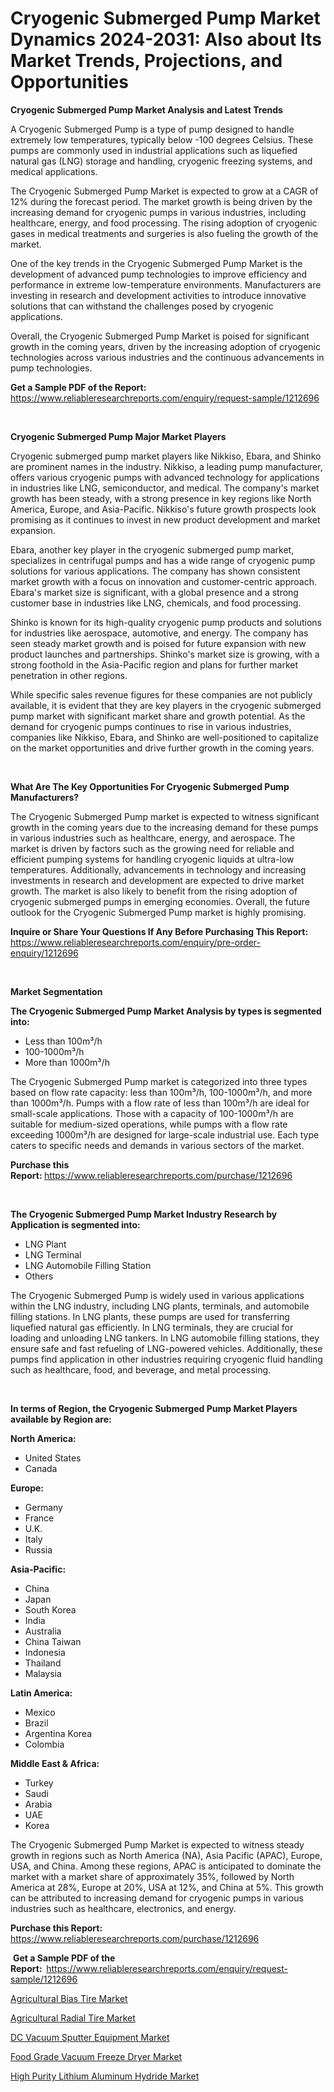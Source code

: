 <p><h1>Cryogenic Submerged Pump Market Dynamics 2024-2031: Also about Its Market Trends, Projections, and Opportunities</h1></p><p><strong>Cryogenic Submerged Pump Market Analysis and Latest Trends</strong></p>
<p><p>A Cryogenic Submerged Pump is a type of pump designed to handle extremely low temperatures, typically below -100 degrees Celsius. These pumps are commonly used in industrial applications such as liquefied natural gas (LNG) storage and handling, cryogenic freezing systems, and medical applications.</p><p>The Cryogenic Submerged Pump Market is expected to grow at a CAGR of 12% during the forecast period. The market growth is being driven by the increasing demand for cryogenic pumps in various industries, including healthcare, energy, and food processing. The rising adoption of cryogenic gases in medical treatments and surgeries is also fueling the growth of the market.</p><p>One of the key trends in the Cryogenic Submerged Pump Market is the development of advanced pump technologies to improve efficiency and performance in extreme low-temperature environments. Manufacturers are investing in research and development activities to introduce innovative solutions that can withstand the challenges posed by cryogenic applications.</p><p>Overall, the Cryogenic Submerged Pump Market is poised for significant growth in the coming years, driven by the increasing adoption of cryogenic technologies across various industries and the continuous advancements in pump technologies.</p></p>
<p><strong>Get a Sample PDF of the Report:&nbsp;</strong> <a href="https://www.reliableresearchreports.com/enquiry/request-sample/1212696">https://www.reliableresearchreports.com/enquiry/request-sample/1212696</a></p>
<p>&nbsp;</p>
<p><strong>Cryogenic Submerged Pump Major Market Players</strong></p>
<p><p>Cryogenic submerged pump market players like Nikkiso, Ebara, and Shinko are prominent names in the industry. Nikkiso, a leading pump manufacturer, offers various cryogenic pumps with advanced technology for applications in industries like LNG, semiconductor, and medical. The company's market growth has been steady, with a strong presence in key regions like North America, Europe, and Asia-Pacific. Nikkiso's future growth prospects look promising as it continues to invest in new product development and market expansion.</p><p>Ebara, another key player in the cryogenic submerged pump market, specializes in centrifugal pumps and has a wide range of cryogenic pump solutions for various applications. The company has shown consistent market growth with a focus on innovation and customer-centric approach. Ebara's market size is significant, with a global presence and a strong customer base in industries like LNG, chemicals, and food processing.</p><p>Shinko is known for its high-quality cryogenic pump products and solutions for industries like aerospace, automotive, and energy. The company has seen steady market growth and is poised for future expansion with new product launches and partnerships. Shinko's market size is growing, with a strong foothold in the Asia-Pacific region and plans for further market penetration in other regions.</p><p>While specific sales revenue figures for these companies are not publicly available, it is evident that they are key players in the cryogenic submerged pump market with significant market share and growth potential. As the demand for cryogenic pumps continues to rise in various industries, companies like Nikkiso, Ebara, and Shinko are well-positioned to capitalize on the market opportunities and drive further growth in the coming years.</p></p>
<p>&nbsp;</p>
<p><strong>What Are The Key Opportunities For Cryogenic Submerged Pump Manufacturers?</strong></p>
<p><p>The Cryogenic Submerged Pump market is expected to witness significant growth in the coming years due to the increasing demand for these pumps in various industries such as healthcare, energy, and aerospace. The market is driven by factors such as the growing need for reliable and efficient pumping systems for handling cryogenic liquids at ultra-low temperatures. Additionally, advancements in technology and increasing investments in research and development are expected to drive market growth. The market is also likely to benefit from the rising adoption of cryogenic submerged pumps in emerging economies. Overall, the future outlook for the Cryogenic Submerged Pump market is highly promising.</p></p>
<p><strong>Inquire or Share Your Questions If Any Before Purchasing This Report:</strong> <a href="https://www.reliableresearchreports.com/enquiry/pre-order-enquiry/1212696">https://www.reliableresearchreports.com/enquiry/pre-order-enquiry/1212696</a></p>
<p>&nbsp;</p>
<p><strong>Market Segmentation</strong></p>
<p><strong>The Cryogenic Submerged Pump Market Analysis by types is segmented into:</strong></p>
<p><ul><li>Less than 100m³/h</li><li>100-1000m³/h</li><li>More than 1000m³/h</li></ul></p>
<p><p>The Cryogenic Submerged Pump market is categorized into three types based on flow rate capacity: less than 100m³/h, 100-1000m³/h, and more than 1000m³/h. Pumps with a flow rate of less than 100m³/h are ideal for small-scale applications. Those with a capacity of 100-1000m³/h are suitable for medium-sized operations, while pumps with a flow rate exceeding 1000m³/h are designed for large-scale industrial use. Each type caters to specific needs and demands in various sectors of the market.</p></p>
<p><strong>Purchase this Report:&nbsp;</strong><a href="https://www.reliableresearchreports.com/purchase/1212696">https://www.reliableresearchreports.com/purchase/1212696</a></p>
<p>&nbsp;</p>
<p><strong>The Cryogenic Submerged Pump Market Industry Research by Application is segmented into:</strong></p>
<p><ul><li>LNG Plant</li><li>LNG Terminal</li><li>LNG Automobile Filling Station</li><li>Others</li></ul></p>
<p><p>The Cryogenic Submerged Pump is widely used in various applications within the LNG industry, including LNG plants, terminals, and automobile filling stations. In LNG plants, these pumps are used for transferring liquefied natural gas efficiently. In LNG terminals, they are crucial for loading and unloading LNG tankers. In LNG automobile filling stations, they ensure safe and fast refueling of LNG-powered vehicles. Additionally, these pumps find application in other industries requiring cryogenic fluid handling such as healthcare, food, and beverage, and metal processing.</p></p>
<p>&nbsp;</p>
<p><strong>In terms of Region, the Cryogenic Submerged Pump Market Players available by Region are:</strong></p>
<p>
    <p> <strong> North America: </strong>
        <ul>
            <li>United States</li>
            <li>Canada</li>
        </ul>
        </p> 
    <p> <strong> Europe: </strong>
        <ul>
            <li>Germany</li>
            <li>France</li>
            <li>U.K.</li>
            <li>Italy</li>
            <li>Russia</li>
        </ul>
        </p> 
    <p> <strong> Asia-Pacific: </strong>
        <ul>
            <li>China</li>
            <li>Japan</li>
            <li>South Korea</li>
            <li>India</li>
            <li>Australia</li>
            <li>China Taiwan</li>
            <li>Indonesia</li>
            <li>Thailand</li>
            <li>Malaysia</li>
        </ul>
        </p> 
    <p> <strong> Latin America: </strong>
        <ul>
            <li>Mexico</li>
            <li>Brazil</li>
            <li>Argentina Korea</li>
            <li>Colombia</li>
        </ul>
        </p> 
    <p> <strong> Middle East & Africa: </strong>
        <ul>
            <li>Turkey</li>
            <li>Saudi</li>
            <li>Arabia</li>
            <li>UAE</li>
            <li>Korea</li>
        </ul>
    </p>
    </p>
<p><p>The Cryogenic Submerged Pump Market is expected to witness steady growth in regions such as North America (NA), Asia Pacific (APAC), Europe, USA, and China. Among these regions, APAC is anticipated to dominate the market with a market share of approximately 35%, followed by North America at 28%, Europe at 20%, USA at 12%, and China at 5%. This growth can be attributed to increasing demand for cryogenic pumps in various industries such as healthcare, electronics, and energy.</p></p>
<p><strong>Purchase this Report: </strong><a href="https://www.reliableresearchreports.com/purchase/1212696">https://www.reliableresearchreports.com/purchase/1212696</a></p>
<p>&nbsp;<strong>Get a Sample PDF of the Report:&nbsp;&nbsp;</strong><a href="https://www.reliableresearchreports.com/enquiry/request-sample/1212696">https://www.reliableresearchreports.com/enquiry/request-sample/1212696</a></p>
<p><strong></strong></p>
<p><p><a href="https://github.com/nancykennedykellievqfqt2/Market-Research-Report-List-1/blob/main/agricultural-bias-tire-market.md">Agricultural Bias Tire Market</a></p><p><a href="https://github.com/seekum/Market-Research-Report-List-1/blob/main/agricultural-radial-tire-market.md">Agricultural Radial Tire Market</a></p><p><a href="https://github.com/timeliteaut/Market-Research-Report-List-1/blob/main/dc-vacuum-sputter-equipment-market.md">DC Vacuum Sputter Equipment Market</a></p><p><a href="https://issuu.com/reportprime-2/docs/food-grade-vacuum-freeze-dryer-market-size-2030.pp">Food Grade Vacuum Freeze Dryer Market</a></p><p><a href="https://issuu.com/reportprime-2/docs/high-purity-lithium-aluminum-hydride-market-size-2">High Purity Lithium Aluminum Hydride Market</a></p></p>